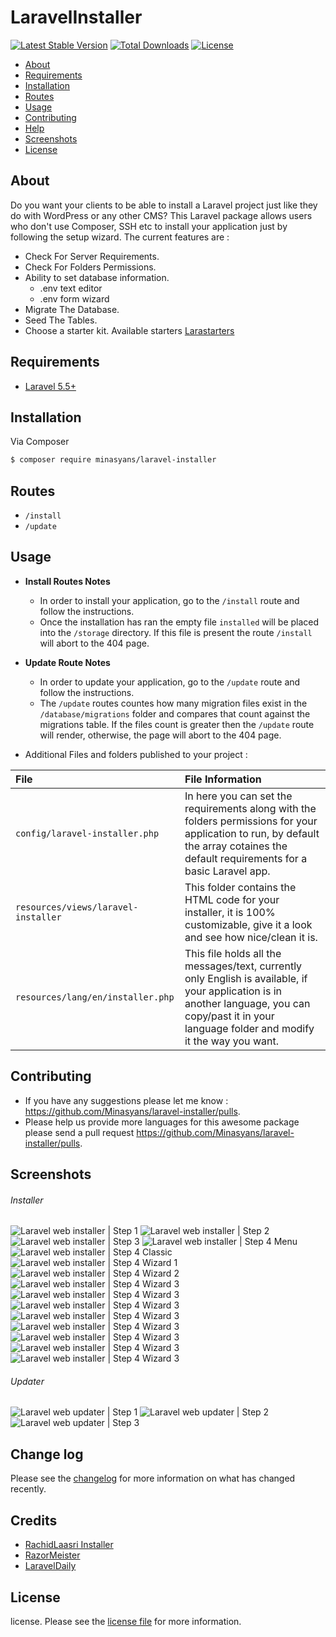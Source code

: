 # LaravelInstaller

[![Latest Stable Version](https://poser.pugx.org/minasyans/laravel-installer/v/stable.svg)](https://packagist.org/packages/minasyans/laravel-installer)
[![Total Downloads](https://poser.pugx.org/minasyans/laravel-installer/d/total.svg)](https://packagist.org/packages/minasyans/laravel-installer)
[![License](https://poser.pugx.org/minasyans/laravel-installer/license.svg)](https://packagist.org/packages/minasyans/laravel-installer)

- [About](#about)
- [Requirements](#requirements)
- [Installation](#installation)
- [Routes](#routes)
- [Usage](#usage)
- [Contributing](#contributing)
- [Help](#help)
- [Screenshots](#screenshots)
- [License](#license)

## About

Do you want your clients to be able to install a Laravel project just like they do with WordPress or any other CMS?
This Laravel package allows users who don't use Composer, SSH etc to install your application just by following the setup wizard.
The current features are :

- Check For Server Requirements.
- Check For Folders Permissions.
- Ability to set database information.
    - .env text editor
    - .env form wizard
- Migrate The Database.
- Seed The Tables.
- Choose a starter kit. Available starters [Larastarters](https://github.com/LaravelDaily/Larastarters)

## Requirements

* [Laravel 5.5+](https://laravel.com/docs/installation)

## Installation

Via Composer

``` bash
$ composer require minasyans/laravel-installer
```

## Routes

* `/install`
* `/update`

## Usage

* **Install Routes Notes**
    * In order to install your application, go to the `/install` route and follow the instructions.
    * Once the installation has ran the empty file `installed` will be placed into the `/storage` directory. If this file is present the route `/install` will abort to the 404 page.

* **Update Route Notes**
    * In order to update your application, go to the `/update` route and follow the instructions.
    * The `/update` routes countes how many migration files exist in the `/database/migrations` folder and compares that count against the migrations table. If the files count is greater then the `/update` route will render, otherwise, the page will abort to the 404 page.

* Additional Files and folders published to your project :

| File                                       |File Information|
|:-------------------------------------------|:------------|
| `config/laravel-installer.php`             |In here you can set the requirements along with the folders permissions for your application to run, by default the array cotaines the default requirements for a basic Laravel app.|
| `resources/views/laravel-installer`        |This folder contains the HTML code for your installer, it is 100% customizable, give it a look and see how nice/clean it is.|
| `resources/lang/en/installer.php` |This file holds all the messages/text, currently only English is available, if your application is in another language, you can copy/past it in your language folder and modify it the way you want.|

## Contributing

* If you have any suggestions please let me know : https://github.com/Minasyans/laravel-installer/pulls.
* Please help us provide more languages for this awesome package please send a pull request https://github.com/Minasyans/laravel-installer/pulls.

## Screenshots

###### Installer
![Laravel web installer | Step 1](https://github.com/Minasyans/laravel-installer/raw/main/art/welcome.png)
![Laravel web installer | Step 2](https://github.com/Minasyans/laravel-installer/raw/main/art/requirements.png)
![Laravel web installer | Step 3](https://github.com/Minasyans/laravel-installer/raw/main/art/permissions.png)
![Laravel web installer | Step 4 Menu](https://github.com/Minasyans/laravel-installer/raw/main/art/configure-environment.png)
![Laravel web installer | Step 4 Classic](https://github.com/Minasyans/laravel-installer/raw/main/art/environment-text.png)
![Laravel web installer | Step 4 Wizard 1](https://github.com/Minasyans/laravel-installer/raw/main/art/environment-basics.png)
![Laravel web installer | Step 4 Wizard 2](https://github.com/Minasyans/laravel-installer/raw/main/art/environment-database.png)
![Laravel web installer | Step 4 Wizard 3](https://github.com/Minasyans/laravel-installer/raw/main/art/environment-application.png)
![Laravel web installer | Step 4 Wizard 3](https://github.com/Minasyans/laravel-installer/raw/main/art/environment-application-bcsq.png)
![Laravel web installer | Step 4 Wizard 3](https://github.com/Minasyans/laravel-installer/raw/main/art/environment-application-redis.png)
![Laravel web installer | Step 4 Wizard 3](https://github.com/Minasyans/laravel-installer/raw/main/art/environment-application-mail.png)
![Laravel web installer | Step 4 Wizard 3](https://github.com/Minasyans/laravel-installer/raw/main/art/environment-application-pusher.png)
![Laravel web installer | Step 4 Wizard 3](https://github.com/Minasyans/laravel-installer/raw/main/art/environment-application-aws.png)
![Laravel web installer | Step 4 Wizard 3](https://github.com/Minasyans/laravel-installer/raw/main/art/environment-application-finished.png)
![Laravel web installer | Step 4 Wizard 3](https://github.com/Minasyans/laravel-installer/raw/main/art/starter-kits.png)

###### Updater
![Laravel web updater | Step 1](https://s3-us-west-2.amazonaws.com/github-project-images/laravel-installer/update/1-welcome.jpg)
![Laravel web updater | Step 2](https://s3-us-west-2.amazonaws.com/github-project-images/laravel-installer/update/2-updates.jpg)
![Laravel web updater | Step 3](https://s3-us-west-2.amazonaws.com/github-project-images/laravel-installer/update/3-finished.jpg)

## Change log

Please see the [changelog](changelog.md) for more information on what has changed recently.

## Credits

- [RachidLaasri Installer](https://github.com/rashidlaasri/LaravelInstaller)
- [RazorMeister](https://github.com/RazorMeister/laravel-installer)
- [LaravelDaily](https://github.com/LaravelDaily/Larastarters)

## License

license. Please see the [license file](license.md) for more information.

